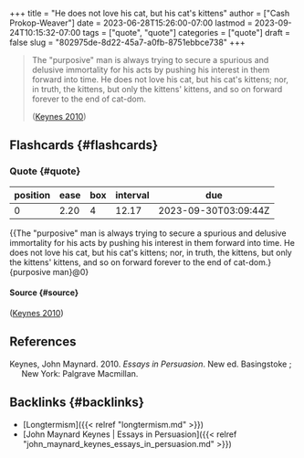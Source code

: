 +++
title = "He does not love his cat, but his cat's kittens"
author = ["Cash Prokop-Weaver"]
date = 2023-06-28T15:26:00-07:00
lastmod = 2023-09-24T10:15:32-07:00
tags = ["quote", "quote"]
categories = ["quote"]
draft = false
slug = "802975de-8d22-45a7-a0fb-8751ebbce738"
+++

> The "purposive" man is always trying to secure a spurious and delusive immortality for his acts by pushing his interest in them forward into time. He does not love his cat, but his cat's kittens; nor, in truth, the kittens, but only the kittens' kittens, and so on forward forever to the end of cat-dom.
>
> (<a href="#citeproc_bib_item_1">Keynes 2010</a>)


## Flashcards {#flashcards}


### Quote {#quote}

| position | ease | box | interval | due                  |
|----------|------|-----|----------|----------------------|
| 0        | 2.20 | 4   | 12.17    | 2023-09-30T03:09:44Z |

{{The "purposive" man is always trying to secure a spurious and delusive immortality for his acts by pushing his interest in them forward into time. He does not love his cat, but his cat's kittens; nor, in truth, the kittens, but only the kittens' kittens, and so on forward forever to the end of cat-dom.}{purposive man}@0}


#### Source {#source}

(<a href="#citeproc_bib_item_1">Keynes 2010</a>)

## References

<style>.csl-entry{text-indent: -1.5em; margin-left: 1.5em;}</style><div class="csl-bib-body">
  <div class="csl-entry"><a id="citeproc_bib_item_1"></a>Keynes, John Maynard. 2010. <i>Essays in Persuasion</i>. New ed. Basingstoke ; New York: Palgrave Macmillan.</div>
</div>


## Backlinks {#backlinks}

-   [Longtermism]({{< relref "longtermism.md" >}})
-   [John Maynard Keynes | Essays in Persuasion]({{< relref "john_maynard_keynes_essays_in_persuasion.md" >}})
